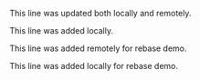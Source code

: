 
This line was updated both locally and remotely.

This line was added locally.


This line was added remotely for rebase demo.

This line was added locally for rebase demo.




